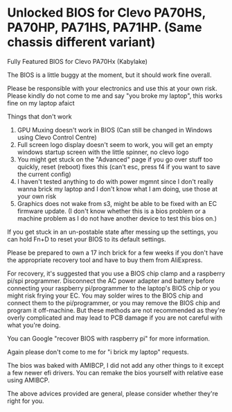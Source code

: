 # Unlocked BIOS for Clevo PA70HS, PA70HP, PA71HS, PA71HP. (Same chassis different variant)
Fully Featured BIOS for Clevo PA70Hx (Kabylake)

The BIOS is a little buggy at the moment, but it should work fine overall.

Please be responsible with your electronics and use this at your own risk. Please kindly do not come to me and say "you broke my laptop", this works fine on my laptop afaict

Things that don't work
1. GPU Muxing doesn't work in BIOS (Can still be changed in Windows using Clevo Control Centre)
2. Full screen logo display doesn't seem to work, you will get an empty windows startup screen with the little spinner, no clevo logo
3. You might get stuck on the "Advanced" page if you go over stuff too quickly, reset (reboot) fixes this (can't esc, press f4 if you want to save the current config)
4. I haven't tested anything to do with power mgmnt since I don't really wanna brick my laptop and I don't know what I am doing, use those at your own risk
5. Graphics does not wake from s3, might be able to be fixed with an EC firmware update. (I don't know whether this is a bios problem or a machine problem as I do not have another device to test this bios on.)

If you get stuck in an un-postable state after messing up the settings, you can hold Fn+D to reset your BIOS to its default settings.

Please be prepared to own a 17 inch brick for a few weeks if you don't have the appropriate recovery tool and have to buy them from AliExpress.

For recovery, it's suggested that you use a BIOS chip clamp and a raspberry pi/spi programmer. Disconnect the AC power adapter and battery before connecting your raspberry pi/programmer to the laptop's BIOS chip or you might risk frying your EC.
You may solder wires to the BIOS chip and connect them to the pi/programmer, or you may remove the BIOS chip and program it off-machine. But these methods are not recommended as they're overly complicated and may lead to PCB damage if you are not careful with what you're doing.

You can Google "recover BIOS with raspberry pi" for more information.

Again please don't come to me for "i brick my laptop" requests.

The bios was baked with AMIBCP, I did not add any other things to it except a few newer efi drivers. You can remake the bios yourself with relative ease using AMIBCP.

The above advices provided are general, please consider whether they're right for you.
